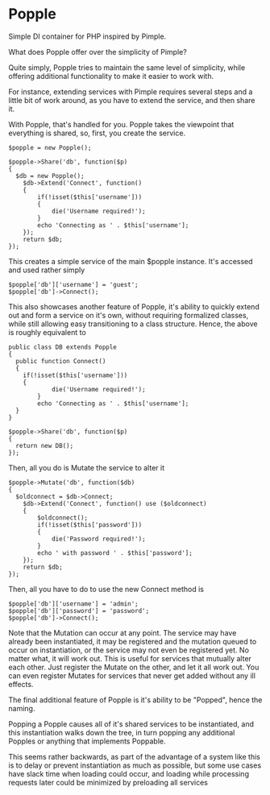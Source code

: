 Popple
======

Simple DI container for PHP inspired by Pimple.

What does Popple offer over the simplicity of Pimple?

Quite simply, Popple tries to maintain the same level of simplicity,
while offering additional functionality to make it easier to work with.

For instance, extending services with Pimple requires several steps and
a little bit of work around, as you have to extend the service, and then share it.

With Popple, that's handled for you.  Popple takes the viewpoint that everything is shared, so, first, you create the service.

    $popple = new Popple();
    
    $popple->Share('db', function($p)
    {
      $db = new Popple();
    	$db->Extend('Connect', function()
    	{
    		if(!isset($this['username']))
    		{
    			die('Username required!');
    		}
    		echo 'Connecting as ' . $this['username'];
    	});
    	return $db;
    });

This creates a simple service of the main $popple instance.  It's accessed and used rather simply

    $popple['db']['username'] = 'guest';
    $popple['db']->Connect();

This also showcases another feature of Popple, it's ability to quickly extend out and form a service on it's own,
without requiring formalized classes, while still allowing easy transitioning to a class structure.  Hence, the above is roughly equivalent  to

    public class DB extends Popple
    {
      public function Connect()
      {
        if(!isset($this['username']))
      	{
    			die('Username required!');
    		}
    		echo 'Connecting as ' . $this['username'];
      }
    }
    
    $popple->Share('db', function($p)
    {
      return new DB();
    });

Then, all you do is Mutate the service to alter it

    $popple->Mutate('db', function($db)
    {
      $oldconnect = $db->Connect;
    	$db->Extend('Connect', function() use ($oldconnect)
    	{
    		$oldconnect();
    		if(!isset($this['password']))
    		{
    			die('Password required!');
    		}
    		echo ' with password ' . $this['password'];
    	});
    	return $db;
    });

Then, all you have to do to use the new Connect method is

    $popple['db']['username'] = 'admin';
    $popple['db']['password'] = 'password';
    $popple['db']->Connect();

Note that the Mutation can occur at any point.  The service may have already been instantiated, 
it may be registered and the mutation queued to occur on instantiation, 
or the service may not even be registered yet.  No matter what, it will work out.  This is useful for 
services that mutually alter each other.  Just register the Mutate on the other, and let it all work out.
You can even register Mutates for services that never get added without any ill effects.

The final additional feature of Popple is it's ability to be "Popped", hence the naming.

Popping a Popple causes all of it's shared services to be instantiated, and this instantiation walks down the tree,
in turn popping any additional Popples or anything that implements Poppable.

This seems rather backwards, as part of the advantage of a system like this is to delay or prevent instantiation
as much as possible, but some use cases have slack time when loading could occur, and loading while processing
requests later could be minimized by preloading all services


